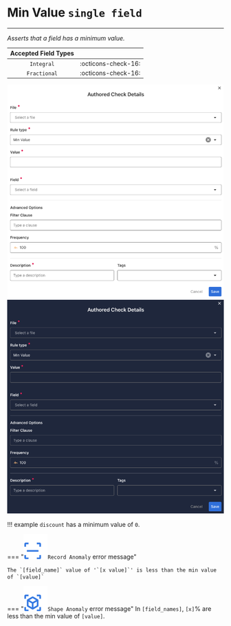 # Min Value <spam id='single-field'>`single field`</spam>

---

*Asserts that a field has a minimum value.*

| Accepted Field Types   |                      |
| :--------------------: | :------------------: |
| `Integral`             | :octicons-check-16:   |
| `Fractional`           | :octicons-check-16:   |

![Screenshot](../assets/checks/rule-types/min-value-check-light.png#only-light)
![Screenshot](../assets/checks/rule-types/min-value-check-dark.png#only-dark)

!!! example
    `discount` has a minimum value of `0`.

=== "![Screenshot](../assets/checks/rule-types/icons/icon-record-anomaly-dark.svg)`Record Anomaly` error message"

    The `[field_name]` value of '`[x value]`' is less than the min value of `[value]`

=== "![Screenshot](../assets/checks/rule-types/icons/icon-shape-anomaly-dark.svg)`Shape Anomaly` error message"
    In `[field_names]`, `[x]`% are less than the min value of `[value]`.

